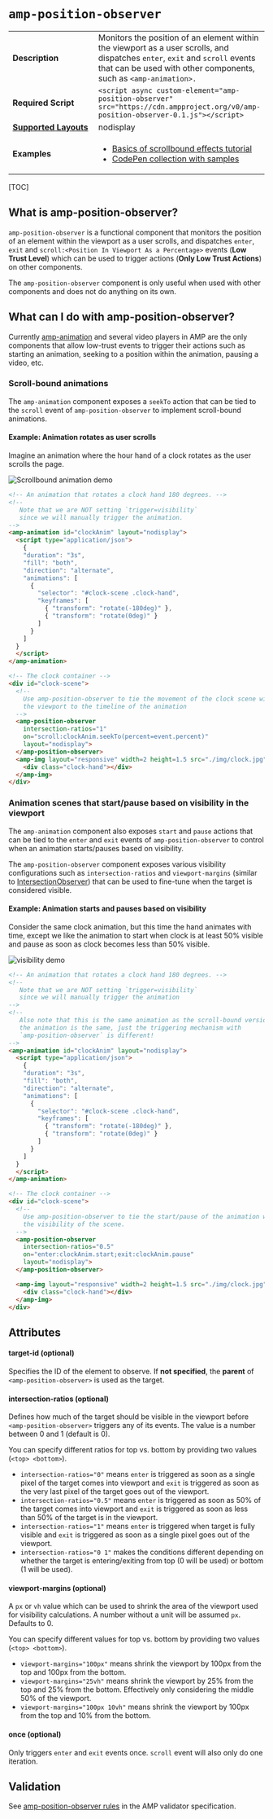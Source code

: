 <!---
Copyright 2017 The AMP HTML Authors. All Rights Reserved.

Licensed under the Apache License, Version 2.0 (the "License");
you may not use this file except in compliance with the License.
You may obtain a copy of the License at

      http://www.apache.org/licenses/LICENSE-2.0

Unless required by applicable law or agreed to in writing, software
distributed under the License is distributed on an "AS-IS" BASIS,
WITHOUT WARRANTIES OR CONDITIONS OF ANY KIND, either express or implied.
See the License for the specific language governing permissions and
limitations under the License.
-->

# <a name="amp-position-observer"></a> `amp-position-observer`

<table>
  <tr>
    <td width="40%"><strong>Description</strong></td>
    <td>Monitors the position of an element within the viewport as a user scrolls, and dispatches <code>enter</code>, <code>exit</code> and <code>scroll</code> events that can be used with
    other components, such as <code>&lt;amp-animation>.</code>
    </td>
  </tr>
  <tr>
    <td width="40%"><strong>Required Script</strong></td>
    <td><code>&lt;script async custom-element="amp-position-observer" src="https://cdn.ampproject.org/v0/amp-position-observer-0.1.js">&lt;/script></code></td>
  </tr>
  <tr>
    <td class="col-fourty"><strong><a href="https://www.ampproject.org/docs/guides/responsive/control_layout.html">Supported Layouts</a></strong></td>
    <td>nodisplay</td>
  </tr>
  <tr>
    <td width="40%"><strong>Examples</strong></td>
    <td>
      <ul>
        <li><a href="https://ampbyexample.com/visual_effects/basics_of_scrollbound_effects/">Basics of scrollbound effects tutorial</a></li>
        <li><a href="https://codepen.io/collection/nMJYrv/">CodePen collection with samples</a></li>
      </ul>
    </td>
  </tr>
</table>

[TOC]

## What is amp-position-observer?
`amp-position-observer` is a functional component that monitors the position of an
element within the viewport as a user scrolls, and dispatches
`enter`, `exit` and `scroll:<Position In Viewport As a Percentage>` events (**Low Trust Level**)
which can be used to trigger actions (**Only Low Trust Actions**) on other components.

The `amp-position-observer` component is only useful when used with other components and does not do anything on its own.

## What can I do with amp-position-observer?

Currently [amp-animation](https://www.ampproject.org/docs/reference/components/amp-animation)
and several video players in AMP are the only components that allow low-trust events
to trigger their actions such as starting an animation, seeking to a position
within the animation, pausing a video, etc.

### Scroll-bound animations
The `amp-animation` component exposes a `seekTo` action that can be tied to the `scroll` event
of `amp-position-observer` to implement scroll-bound animations.

#### Example: Animation rotates as user scrolls
Imagine an animation where the hour hand of a clock rotates as the user scrolls
the page.

<amp-img alt="Scrollbound animation demo" layout="fixed" src="https://user-images.githubusercontent.com/2099009/29105493-e22a6500-7c82-11e7-9f5e-95c33c76f362.gif" width="304" height="540">
  <noscript>
    <img alt="Scrollbound animation demo" src="https://user-images.githubusercontent.com/2099009/29105493-e22a6500-7c82-11e7-9f5e-95c33c76f362.gif" />
  </noscript>
</amp-img>

```html
<!-- An animation that rotates a clock hand 180 degrees. -->
<!--
   Note that we are NOT setting `trigger=visibility`
   since we will manually trigger the animation.
-->
<amp-animation id="clockAnim" layout="nodisplay">
  <script type="application/json">
    {
    "duration": "3s",
    "fill": "both",
    "direction": "alternate",
    "animations": [
      {
        "selector": "#clock-scene .clock-hand",
        "keyframes": [
          { "transform": "rotate(-180deg)" },
          { "transform": "rotate(0deg)" }
        ]
      }
    ]
  }
  </script>
</amp-animation>

<!-- The clock container -->
<div id="clock-scene">
  <!--
    Use amp-position-observer to tie the movement of the clock scene within
    the viewport to the timeline of the animation
  -->
  <amp-position-observer
    intersection-ratios="1"
    on="scroll:clockAnim.seekTo(percent=event.percent)"
    layout="nodisplay">
  </amp-position-observer>
  <amp-img layout="responsive" width=2 height=1.5 src="./img/clock.jpg">
    <div class="clock-hand"></div>
  </amp-img>
</div>

```

### Animation scenes that start/pause based on visibility in the viewport

The `amp-animation` component also exposes `start` and `pause` actions that can be tied to the
`enter` and `exit` events of `amp-position-observer` to control when an animation
starts/pauses based on visibility.

The `amp-position-observer` component exposes various visibility configurations such as
`intersection-ratios` and `viewport-margins` (similar to [IntersectionObserver](https://developer.mozilla.org/en-US/docs/Web/API/Intersection_Observer_API)) that
can be used to fine-tune when the target is considered visible.

#### Example: Animation starts and pauses based on visibility
Consider the same clock animation, but this time the hand animates with time, except
we like the animation to start when clock is at least 50% visible and pause as soon
as clock becomes less than 50% visible.

<amp-img alt="visibility demo" layout="fixed" src="https://user-images.githubusercontent.com/2099009/29105727-a7d9a80a-7c84-11e7-8d4a-794f38ea5a5c.gif" width="304" height="540">
  <noscript>
    <img alt="visibility demo" src="https://user-images.githubusercontent.com/2099009/29105727-a7d9a80a-7c84-11e7-8d4a-794f38ea5a5c.gif" />
  </noscript>
</amp-img>


```html
<!-- An animation that rotates a clock hand 180 degrees. -->
<!--
   Note that we are NOT setting `trigger=visibility`
   since we will manually trigger the animation
-->
<!--
   Also note that this is the same animation as the scroll-bound version above
   the animation is the same, just the triggering mechanism with
   `amp-position-observer` is different!
-->
<amp-animation id="clockAnim" layout="nodisplay">
  <script type="application/json">
    {
    "duration": "3s",
    "fill": "both",
    "direction": "alternate",
    "animations": [
      {
        "selector": "#clock-scene .clock-hand",
        "keyframes": [
          { "transform": "rotate(-180deg)" },
          { "transform": "rotate(0deg)" }
        ]
      }
    ]
  }
  </script>
</amp-animation>

<!-- The clock container -->
<div id="clock-scene">
  <!--
    Use amp-position-observer to tie the start/pause of the animation with
    the visibility of the scene.
  -->
  <amp-position-observer
    intersection-ratios="0.5"
    on="enter:clockAnim.start;exit:clockAnim.pause"
    layout="nodisplay">
  </amp-position-observer>

  <amp-img layout="responsive" width=2 height=1.5 src="./img/clock.jpg">
    <div class="clock-hand"></div>
  </amp-img>
</div>
```

## Attributes

#### target-id (optional)
Specifies the ID of the element to observe. If **not specified**, the **parent** of `<amp-position-observer>` is used as the target.

#### intersection-ratios (optional)

Defines how much of the target should be visible in the viewport before `<amp-position-observer>` triggers any of its events. The value is a number between 0 and 1 (default is 0).

You can specify different ratios for top vs. bottom by providing two values (`<top> <bottom>`).

- `intersection-ratios="0"` means `enter` is triggered as soon as a single pixel of the target comes into viewport and `exit` is triggered as soon as the very last pixel of the target goes out of the viewport.
- `intersection-ratios="0.5"` means `enter` is triggered as soon as 50% of the target comes into viewport and `exit` is triggered as soon as less than 50% of the target is in the viewport.
- `intersection-ratios="1"` means `enter` is triggered when target is fully visible and `exit` is triggered as soon as a single pixel goes out of the viewport.
- `intersection-ratios="0 1"` makes the conditions different depending on whether the target is entering/exiting from top (0 will be used) or bottom (1 will be used).


#### viewport-margins (optional)

A `px` or `vh` value which can be used to shrink the area of the viewport used for visibility calculations. A number without a unit will be assumed `px`. Defaults to 0.

You can specify different values for top vs. bottom by providing two values (`<top> <bottom>`).

- `viewport-margins="100px"` means shrink the viewport by 100px from the top and 100px from the bottom.
- `viewport-margins="25vh"` means shrink the viewport by 25% from the top and 25% from the bottom. Effectively only considering the middle 50% of the viewport.
- `viewport-margins="100px 10vh"` means shrink the viewport by 100px from the top and 10% from the bottom.

#### once (optional)

Only triggers `enter` and `exit` events once. `scroll` event will also only do one iteration.

## Validation

See [amp-position-observer rules](https://github.com/ampproject/amphtml/blob/master/extensions/amp-position-observer/validator-amp-position-observer.protoascii) in the AMP validator specification.
